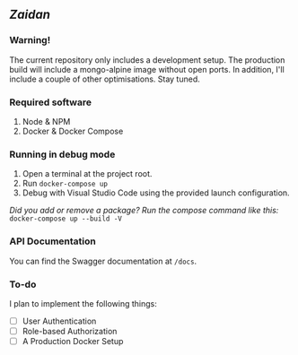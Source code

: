 ## *Zaidan*

### Warning!
The current repository only includes a development setup.
The production build will include a mongo-alpine image without open ports. 
In addition, I'll include a couple of other optimisations. Stay tuned.

### Required software
1. Node & NPM
2. Docker & Docker Compose

### Running in debug mode
1. Open a terminal at the project root.
2. Run `docker-compose up`
3. Debug with Visual Studio Code using the provided launch configuration.

*Did you add or remove a package? Run the compose command like this:* `docker-compose up --build -V`

### API Documentation
You can find the Swagger documentation at `/docs`.

### To-do
I plan to implement the following things:

- [ ] User Authentication
- [ ] Role-based Authorization
- [ ] A Production Docker Setup
